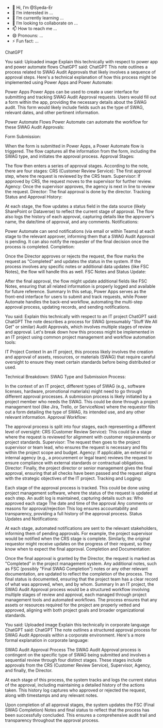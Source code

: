 - 👋 Hi, I’m @Syeda-Er
- 👀 I’m interested in ...
- 🌱 I’m currently learning ...
- 💞️ I’m looking to collaborate on ...
- 📫 How to reach me ...
- 😄 Pronouns: ...
- ⚡ Fun fact: ...

<!---
Syeda-Er/Syeda-Er is a ✨ special ✨ repository because its `README.md` (this file) appears on your GitHub profile.
You can click the Preview link to take a look at your changes.
--->
ChatGPT

You said:
Uploaded image
Explain this technically with respect to power app and power automate flows
ChatGPT said:
ChatGPT
This note outlines a process related to SWAG Audit Approvals that likely involves a sequence of approval steps. Here's a technical explanation of how this process might be implemented using Power Apps and Power Automate:

Power Apps
Power Apps can be used to create a user interface for submitting and tracking SWAG Audit Approval requests. Users would fill out a form within the app, providing the necessary details about the SWAG audit. This form would likely include fields such as the type of SWAG, relevant dates, and other pertinent information.

Power Automate Flows
Power Automate can automate the workflow for these SWAG Audit Approvals:

Form Submission:

When the form is submitted in Power Apps, a Power Automate flow is triggered.
The flow captures all the information from the form, including the SWAG type, and initiates the approval process.
Approval Stages:

The flow then enters a series of approval stages. According to the note, there are four stages:
CRS (Customer Review Service): The first approval step, where the request is reviewed by the CRS team.
Supervisor: If approved by CRS, the request moves to the supervisor for further review.
Agency: Once the supervisor approves, the agency is next in line to review the request.
Director: The final approval is done by the director.
Tracking Status and Approval History:

At each stage, the flow updates a status field in the data source (likely SharePoint or Dataverse) to reflect the current stage of approval.
The flow also logs the history of each approval, capturing details like the approver's name, the date/time of approval, and any comments.
Notifications:

Power Automate can send notifications (via email or within Teams) at each stage to the relevant approver, informing them that a SWAG Audit Approval is pending.
It can also notify the requester of the final decision once the process is completed.
Completion:

Once the Director approves or rejects the request, the flow marks the request as "Completed" and updates the status in the system.
If the process involves any specific notes or additional data updates (like FSC Notes), the flow will handle this as well.
FSC Notes and Status Update:

After the final approval, the flow might update additional fields like FSC Notes, ensuring that all related information is properly logged and available for future reference.
Summary
In this setup, Power Apps serves as the front-end interface for users to submit and track requests, while Power Automate handles the back-end workflow, automating the multi-step approval process, updating records, and sending notifications.






You said:
Explain this technically with respect to an IT project 
ChatGPT said:
ChatGPT
The note describes a process for SWAG (presumably "Stuff We All Get" or similar) Audit Approvals, which involves multiple stages of review and approval. Let's break down how this process might be implemented in an IT project using common project management and workflow automation tools:

IT Project Context
In an IT project, this process likely involves the creation and approval of assets, resources, or materials (SWAG) that require careful oversight to ensure they meet certain standards before being distributed or used.

Technical Breakdown:
SWAG Type and Submission Process:

In the context of an IT project, different types of SWAG (e.g., software licenses, hardware, promotional materials) might need to go through different approval processes.
A submission process is likely initiated by a project member who needs the SWAG. This could be done through a project management tool (like Jira, Trello, or ServiceNow) where the requestor fills out a form detailing the type of SWAG, its intended use, and any other relevant information.
Approval Workflow:

The approval process is split into four stages, each representing a different level of oversight:
CRS (Customer Review Service): This could be a stage where the request is reviewed for alignment with customer requirements or project standards.
Supervisor: The request then goes to the project supervisor or team lead, who ensures the request is necessary and fits within the project scope and budget.
Agency: If applicable, an external or internal agency (e.g., a procurement or legal team) reviews the request to ensure compliance with external standards or contractual obligations.
Director: Finally, the project director or senior management gives the final approval, ensuring that all checks have been passed and the request aligns with the strategic objectives of the IT project.
Tracking and Logging:

Each stage of the approval process is tracked. This could be done using project management software, where the status of the request is updated at each step.
An audit log is maintained, capturing details such as:
Who approved each stage
The date and time of the approval
Any comments or reasons for approval/rejection
This log ensures accountability and transparency, providing a full history of the approval process.
Status Updates and Notifications:

At each stage, automated notifications are sent to the relevant stakeholders, informing them of pending approvals. For example, the project supervisor would be notified when the CRS stage is complete.
Similarly, the original requestor might receive updates on the progress of their request, so they know when to expect the final approval.
Completion and Documentation:

Once the final approval is granted by the Director, the request is marked as "Completed" in the project management system.
Any additional notes, such as FSC (possibly "Final SWAG Completion") notes or any other relevant documentation, are updated to reflect the completion of the process.
The final status is documented, ensuring that the project team has a clear record of what was approved, when, and by whom.
Summary
In an IT project, the SWAG Audit Approval process would be a structured workflow involving multiple stages of review and approval, each managed through project management tools and automated workflows. The process ensures that any assets or resources required for the project are properly vetted and approved, aligning with both project goals and broader organizational standards.






You said:
Uploaded image
Explain this technically in corporate language 
ChatGPT said:
ChatGPT
The note outlines a structured approval process for SWAG Audit Approvals within a corporate environment. Here's a more formal explanation in corporate language:

SWAG Audit Approval Process
The SWAG Audit Approval process is contingent on the specific type of SWAG being submitted and involves a sequential review through four distinct stages. These stages include approvals from the CRS (Customer Review Service), Supervisor, Agency, and finally, the Director.

At each stage of this process, the system tracks and logs the current status of the approval, including maintaining a detailed history of the actions taken. This history log captures who approved or rejected the request, along with timestamps and any relevant notes.

Upon completion of all approval stages, the system updates the FSC (Final SWAG Completion) Notes and final status to reflect that the process has been successfully concluded. This ensures a comprehensive audit trail and transparency throughout the approval process.
